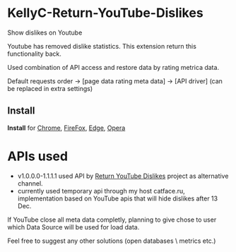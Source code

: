 # KellyC-Return-YouTube-Dislikes

Show dislikes on Youtube

Youtube has removed dislike statistics. This extension return this functionality back.

Used combination of API access and restore data by rating metrica data.

Default requests order -> [page data rating meta data] -> [API driver] (can be replaced in extra settings)

<h2>Install</h2>

<p>
<b>Install</b> for <a href="https://chrome.google.com/webstore/detail/kellyc-return-youtube-dis/gmdihkflccbodfkfioifolcijgahdgaf?hl=en">Chrome</a>,
 <a href="https://addons.mozilla.org/ru/firefox/addon/return-youtube-dislike/">FireFox</a>, <a href="https://chrome.google.com/webstore/detail/kellyc-return-youtube-dis/gmdihkflccbodfkfioifolcijgahdgaf?hl=en">Edge</a>, <a href="https://chrome.google.com/webstore/detail/kellyc-return-youtube-dis/gmdihkflccbodfkfioifolcijgahdgaf?hl=en">Opera</a>
</p>


# APIs used

- v1.0.0.0-1.1.1.1 used API by <a href="https://returnyoutubedislike.com/">Return YouTube Dislikes</a> project as alternative channel.<br>
- currently used temporary api through my host catface.ru, implementation based on YouTube apis that will hide dislikes after 13 Dec.

If YouTube close all meta data completly, planning to give chose to user which Data Source will be used for load data.

Feel free to suggest any other solutions (open databases \ metrics etc.)